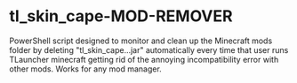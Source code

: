 # tl_skin_cape-MOD-REMOVER
PowerShell script designed to monitor and clean up the Minecraft mods folder by deleting "tl_skin_cape...jar" automatically every time that user runs TLauncher minecraft getting rid of the annoying incompatibility error with other mods. Works for any mod manager.
